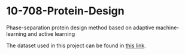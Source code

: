 # 10-708-Protein-Design
Phase-separation protein design method based on adaptive machine-learning and active learning

The dataset used in this project can be found in [this link](https://drive.google.com/drive/folders/1cH5kQwqX0Iyj95VefUybi49KDvJRWTbz?usp=sharing). 
